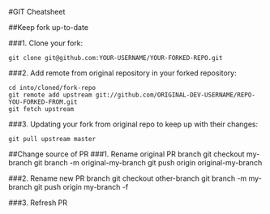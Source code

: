 #GIT Cheatsheet

##Keep fork up-to-date

###1. Clone your fork:

    git clone git@github.com:YOUR-USERNAME/YOUR-FORKED-REPO.git

###2. Add remote from original repository in your forked repository:

    cd into/cloned/fork-repo
    git remote add upstream git://github.com/ORIGINAL-DEV-USERNAME/REPO-YOU-FORKED-FROM.git
    git fetch upstream

###3. Updating your fork from original repo to keep up with their changes:

    git pull upstream master

##Change source of PR
###1. Rename original PR branch
    git checkout my-branch
    git branch -m original-my-branch
    git push origin original-my-branch

###2. Rename new PR branch
    git checkout other-branch
    git branch -m my-branch
    git push origin my-branch -f

###3. Refresh PR